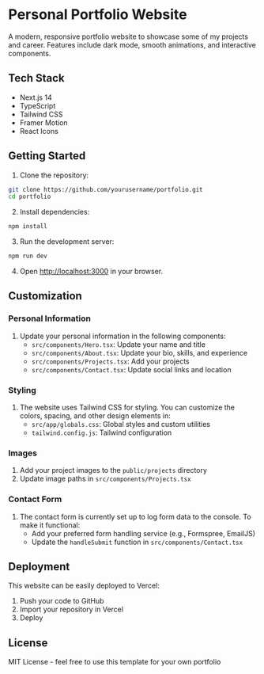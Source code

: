 # Personal Portfolio Website

A modern, responsive portfolio website to showcase some of my projects and career. Features include dark mode, smooth animations, and interactive components.

## Tech Stack

- Next.js 14
- TypeScript
- Tailwind CSS
- Framer Motion
- React Icons

## Getting Started

1. Clone the repository:
```bash
git clone https://github.com/yourusername/portfolio.git
cd portfolio
```

2. Install dependencies:
```bash
npm install
```

3. Run the development server:
```bash
npm run dev
```

4. Open [http://localhost:3000](http://localhost:3000) in your browser.

## Customization

### Personal Information

1. Update your personal information in the following components:
   - `src/components/Hero.tsx`: Update your name and title
   - `src/components/About.tsx`: Update your bio, skills, and experience
   - `src/components/Projects.tsx`: Add your projects
   - `src/components/Contact.tsx`: Update social links and location

### Styling

1. The website uses Tailwind CSS for styling. You can customize the colors, spacing, and other design elements in:
   - `src/app/globals.css`: Global styles and custom utilities
   - `tailwind.config.js`: Tailwind configuration

### Images

1. Add your project images to the `public/projects` directory
2. Update image paths in `src/components/Projects.tsx`

### Contact Form

1. The contact form is currently set up to log form data to the console. To make it functional:
   - Add your preferred form handling service (e.g., Formspree, EmailJS)
   - Update the `handleSubmit` function in `src/components/Contact.tsx`

## Deployment

This website can be easily deployed to Vercel:

1. Push your code to GitHub
2. Import your repository in Vercel
3. Deploy

## License

MIT License - feel free to use this template for your own portfolio
